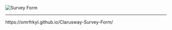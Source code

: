 ![Survey Form](https://user-images.githubusercontent.com/93818418/162624576-a0613df4-3f4c-4e6a-bc9f-52b2645699fd.png)
<hr>
https://omrfrkyl.github.io/Clarusway-Survey-Form/
